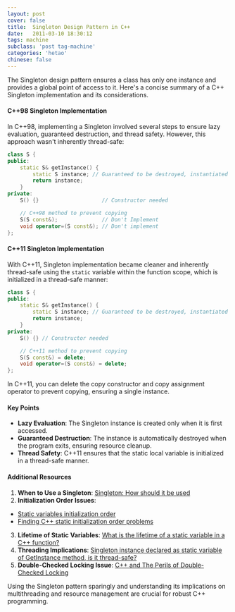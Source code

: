 ```yaml
---
layout: post
cover: false
title:  Singleton Design Pattern in C++
date:   2011-03-10 18:30:12
tags: machine
subclass: 'post tag-machine'
categories: 'hetao'
chinese: false
---
```


The Singleton design pattern ensures a class has only one instance and provides a global point of access to it. Here's a concise summary of a C++ Singleton implementation and its considerations.

#### C++98 Singleton Implementation

In C++98, implementing a Singleton involved several steps to ensure lazy evaluation, guaranteed destruction, and thread safety. However, this approach wasn't inherently thread-safe:

```cpp
class S {
public:
    static S& getInstance() {
        static S instance; // Guaranteed to be destroyed, instantiated on first use
        return instance;
    }
private:
    S() {}                    // Constructor needed

    // C++98 method to prevent copying
    S(S const&);              // Don't Implement
    void operator=(S const&); // Don't implement
};
```

#### C++11 Singleton Implementation

With C++11, Singleton implementation became cleaner and inherently thread-safe using the `static` variable within the function scope, which is initialized in a thread-safe manner:

```cpp
class S {
public:
    static S& getInstance() {
        static S instance; // Guaranteed to be destroyed, instantiated on first use
        return instance;
    }
private:
    S() {} // Constructor needed

    // C++11 method to prevent copying
    S(S const&) = delete;
    void operator=(S const&) = delete;
};
```

In C++11, you can delete the copy constructor and copy assignment operator to prevent copying, ensuring a single instance.

#### Key Points

- **Lazy Evaluation**: The Singleton instance is created only when it is first accessed.
- **Guaranteed Destruction**: The instance is automatically destroyed when the program exits, ensuring resource cleanup.
- **Thread Safety**: C++11 ensures that the static local variable is initialized in a thread-safe manner.

#### Additional Resources

1. **When to Use a Singleton**: [Singleton: How should it be used](https://example.com)
2. **Initialization Order Issues**:
  - [Static variables initialization order](https://example.com)
  - [Finding C++ static initialization order problems](https://example.com)
3. **Lifetime of Static Variables**: [What is the lifetime of a static variable in a C++ function?](https://example.com)
4. **Threading Implications**: [Singleton instance declared as static variable of GetInstance method, is it thread-safe?](https://example.com)
5. **Double-Checked Locking Issue**: [C++ and The Perils of Double-Checked Locking](https://example.com)

Using the Singleton pattern sparingly and understanding its implications on multithreading and resource management are crucial for robust C++ programming.
